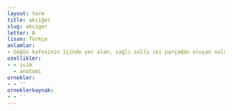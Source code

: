```yaml
---
layout: term
title: akciğer
slug: akciger
letter: A
lisan: Türkçe
anlamlar:
- Göğüs kafesinin içinde yer alan, sağlı sollu iki parçadan oluşan solunum organı
ozellikler:
- - isim
  - anatomi
ornekler:
- - ''
orneklerkaynak:
- - ''
---
```

